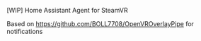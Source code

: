 [WIP] Home Assistant Agent for SteamVR

Based on https://github.com/BOLL7708/OpenVROverlayPipe for notifications
